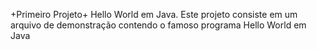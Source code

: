 +Primeiro Projeto+
Hello World em Java.
Este projeto consiste em um arquivo de demonstração contendo o famoso programa Hello World em Java